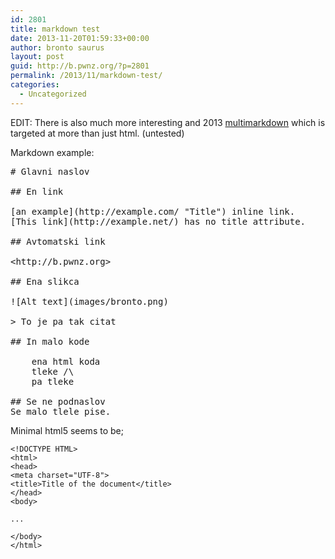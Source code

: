 ```yaml
---
id: 2801
title: markdown test
date: 2013-11-20T01:59:33+00:00
author: bronto saurus
layout: post
guid: http://b.pwnz.org/?p=2801
permalink: /2013/11/markdown-test/
categories:
  - Uncategorized
---
```

EDIT: There is also much more interesting and 2013 [multimarkdown](http://fletcherpenney.net/multimarkdown/) which is targeted at more than just html. (untested)

Markdown example:

<pre># Glavni naslov 

## En link 

[an example](http://example.com/ "<span>Title</span>") inline link. 
[This link](http://example.net/) has no title attribute. 

## Avtomatski link 

<span>&lt;</span><span>http://b.pwnz.org</span><span>&gt;</span> 

## Ena slikca 

![Alt text](images/bronto.png) 

<span>&gt;</span> To je pa tak citat 

## In malo kode 

    ena html koda 
    tleke /\ 
    pa tleke 

## Se ne podnaslov 
Se malo tlele pise. 
</pre>

Minimal html5 seems to be;

    <!DOCTYPE HTML>
    <html>
    <head>
    <meta charset="UTF-8">
    <title>Title of the document</title>
    </head>
    <body>
    
    ...
    
    </body>
    </html>